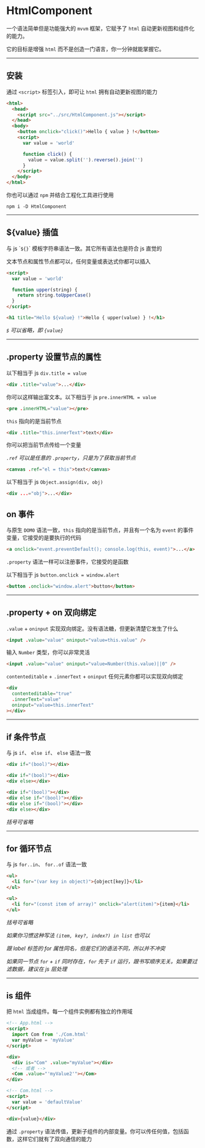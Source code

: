 # HtmlComponent

一个语法简单但是功能强大的 `mvvm` 框架，它赋予了 `html` 自动更新视图和组件化的能力。

它的目标是增强 `html` 而不是创造一门语言，你一分钟就能掌握它。

---

## 安装

通过 `<script>` 标签引入，即可让 `html` 拥有自动更新视图的能力

```html
<html>
  <head>
    <script src="../src/HtmlComponent.js"></script>
  </head>
  <body>
    <button onclick="click()">Hello { value } !</button>
    <script>
      var value = 'world'

      function click() {
        value = value.split('').reverse().join('')
      }
    </script>
  </body>
</html>
```

你也可以通过 `npm` 并结合工程化工具进行使用

```
npm i -D HtmlComponent
```

---

## ${value} 插值

与 js \``${}`\` 模板字符串语法一致。其它所有语法也是符合 js 直觉的

文本节点和属性节点都可以，任何变量或表达式你都可以插入

```html
<script>
  var value = 'world'

  function upper(string) {
    return string.toUpperCase()
  }
</script>

<h1 title="Hello ${value} !">Hello { upper(value) } !</h1>
```

_`$` 可以省略，即 `{value}`_

---

## .property 设置节点的属性

以下相当于 js `div.title = value`

```html
<div .title="value">...</div>
```

你可以这样输出富文本。以下相当于 js `pre.innerHTML = value`

```html
<pre .innerHTML="value"></pre>
```

`this` 指向的是当前节点

```html
<div .title="this.innerText">text</div>
```

你可以把当前节点传给一个变量

_`.ref` 可以是任意的 `.property`，只是为了获取当前节点_

```html
<canvas .ref="el = this">text</canvas>
```

<!--
以下相当于 js `div[property] = value`

_由于 dom 限制只支持全小写的变量名、不允许有空格_

```html
<div [property]="value">...</div>
```
-->

以下相当于 js `Object.assign(div, obj)`

```html
<div ...="obj">...</div>
```

## on 事件

与原生 `DOM0` 语法一致，`this` 指向的是当前节点，并且有一个名为 `event` 的事件变量，它接受的是要执行的代码

```html
<a onclick="event.preventDefault(); console.log(this, event)">...</a>
```

`.property` 语法一样可以注册事件，它接受的是函数

以下相当于 js `button.onclick = window.alert`

```html
<button .onclick="window.alert">button</button>
```

---

## .property + on 双向绑定

`.value` + `oninput` 实现双向绑定。没有语法糖，但更新清楚它发生了什么

```html
<input .value="value" oninput="value=this.value" />
```

输入 `Number` 类型，你可以非常灵活

```html
<input .value="value" oninput="value=Number(this.value)||0" />
```

`contenteditable` + `.innerText` + `oninput` 任何元素你都可以实现双向绑定

```html
<div
  contenteditable="true"
  .innerText="value"
  oninput="value=this.innerText"
></div>
```

---

## if 条件节点

与 js `if`、 `else if`、 `else` 语法一致

```html
<div if="(bool)"></div>
```

```html
<div if="(bool)"></div>
<div else></div>
```

```html
<div if="(bool)"></div>
<div else if="(bool)"></div>
<div else if="(bool)"></div>
<div else></div>
```

_括号可省略_

---

## for 循环节点

与 js `for..in`、 `for..of` 语法一致

```html
<ul>
  <li for="(var key in object)">{object[key]}</li>
</ul>
```

```html
<ul>
  <li for="(const item of array)" onclick="alert(item)">{item}</li>
</ul>
```

_括号可省略_

_如果你习惯这种写法 `(item, key?, index?) in list` 也可以_

_跟 label 标签的 for 属性同名，但是它们的语法不同，所以并不冲突_

_如果同一节点 `for` + `if` 同时存在，`for` 先于 `if` 运行，跟书写顺序无关。如果要过滤数据，建议在 js 层处理_

---

## is 组件

把 `html` 当成组件。每一个组件实例都有独立的作用域

```html
<!-- App.html -->
<script>
  import Com from './Com.html'
  var myValue = 'myValue'
</script>

<div>
  <div is="Com" .value="myValue"></div>
  <!-- 或者 -->
  <Com .value="'myValue2'"></Com>
</div>
```

```html
<!-- Com.html -->
<script>
  var value = 'defaultValue'
</script>

<div>{value}</div>
```

通过 `.property` 语法传值，更新子组件的内部变量。你可以传任何值，包括函数，这样它们就有了双向通信的能力
